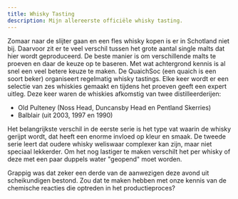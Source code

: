 ```yaml
---
title: Whisky Tasting
description: Mijn allereerste officiële whisky tasting.
---
```

Zomaar naar de slijter gaan en een fles whisky kopen is er in Schotland niet bij. Daarvoor zit er te veel verschil tussen het grote aantal single malts dat hier wordt geproduceerd. De beste manier is om verschillende malts te proeven en daar de keuze op te baseren. Met wat achtergrond kennis is al snel een veel betere keuze te maken. De QuaichSoc (een quaich is een soort beker) organiseert regelmatig whisky tastings. Elke keer wordt er een selectie van zes whiskies gemaakt en tijdens het proeven geeft een expert uitleg. Deze keer waren de whiskies afkomstig van twee distilleerderijen:

- Old Pulteney (Noss Head, Duncansby Head en Pentland Skerries)
- Balblair (uit 2003, 1997 en 1990)

Het belangrijkste verschil in de eerste serie is het type vat waarin de whisky gerijpt wordt, dat heeft een enorme invloed op kleur en smaak. De tweede serie leert dat oudere whisky weliswaar complexer kan zijn, maar niet speciaal lekkerder. Om het nog lastiger te maken verschilt het per whisky of deze met een paar duppels water "geopend" moet worden.

Grappig was dat zeker een derde van de aanwezigen deze avond uit scheikundigen bestond. Zou dat te maken hebben met onze kennis van de chemische reacties die optreden in het productieproces?